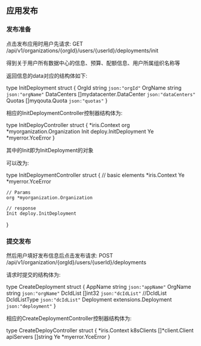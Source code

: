 应用发布
-----------

### 发布准备

点击发布应用时用户先请求: GET /api/v1/organizations/{orgId}/users/{userId}/deployments/init

得到关于用户所有数据中心的信息、预算、配额信息、用户所属组织名称等
 

返回信息的data对应的结构体如下:

type InitDeployment struct {
	OrgId string `json:"orgId"`
	OrgName string `json:"orgName"`
	DataCenters []mydatacenter.DataCenter `json:"dataCenters"`
	Quotas []myqouta.Quota `json:"quotas"`
}

相应的InitDeploymentController控制器结构体为:

type InitDeployController struct {
	*iris.Context
	org  *myorganization.Organization
	Init deploy.InitDeployment
	Ye *myerror.YceError
}

其中的Init即为InitDeployment的对象

可以改为:


type InitDeploymentController struct {
    // basic elements
    *iris.Context
    Ye *myerror.YceError
    
    // Params
    org *myorganization.Organization
    
    // response 
    Init deploy.InitDeployment
    
}






### 提交发布

然后用户填好发布信息后点击发布请求: POST /api/v1/organization/{orgId}/users/{userId}/deployments

请求时提交的结构体为:

type CreateDeployment struct {
	AppName  string `json:"appName"`
	OrgName  string `json:"orgName"`
	DcIdList []int32 `json:"dcIdList"`
	//DcIdList DcIdListType `json:"dcIdList"`
	Deployment extensions.Deployment `json:"deployment"`
}

相应的CreateDeploymentController控制器结构体为:

type CreateDeployController struct {
	*iris.Context
	k8sClients []*client.Client
	apiServers []string
	Ye         *myerror.YceError
}

